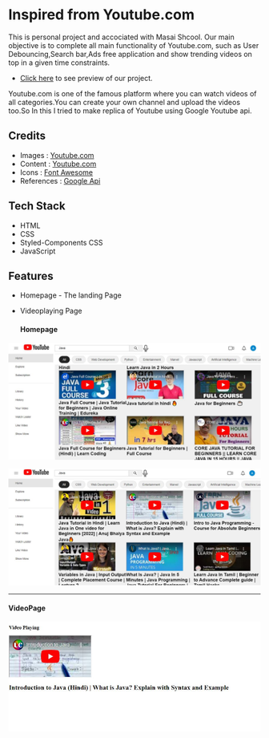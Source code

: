 # Inspired from Youtube.com

This is personal project and accociated with Masai Shcool.
Our main objective is to complete all main functionality of Youtube.com, such as User Debouncing,Search bar,Ads free application and show trending videos on top in a given time constraints.

- [Click here](https://gregarious-tiramisu-8ee5da.netlify.app/) to see preview of our project.

Youtube.com is one of the famous platform where you can watch videos of all categories.You can create your own channel and upload the videos too.So In this I tried to make replica of Youtube using Google Youtube api.

## Credits

- Images : [Youtube.com](https://www.youtube.com/)
- Content : [Youtube.com](https://www.youtube.com/)
- Icons : [Font Awesome](https://fontawesome.com/)
- References : [Google Api](https://developers.google.com/youtube/v3) 

## Tech Stack

- HTML
- CSS
- Styled-Components CSS
- JavaScript


## Features
- Homepage - The landing Page
- Videoplaying Page

  <h4>Homepage</h4>
 ![ScreenShot currently unavailable](https://github.com/abbas5152/Youtube/blob/main/utube1.JPG)
 
 ![ScreenShot currently unavailable](https://github.com/abbas5152/Youtube/blob/main/utube2.JPG)


  <hr>
  <h4>VideoPage</h4>
  
 ![ScreenShot currently unavailable](https://github.com/abbas5152/Youtube/blob/main/utube3.JPG)



